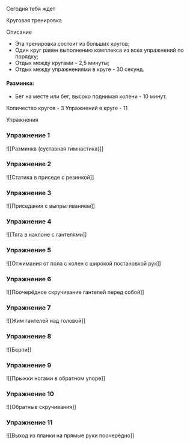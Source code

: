 Сегодня тебя ждет

Круговая тренировка

Описание

-   Эта тренировка состоит из больших кругов;
-   Один круг равен выполнению комплекса из всех упражнений по порядку;
-   Отдых между кругами – 2,5 минуты;
-   Отдых между упражнениями в круге - 30 секунд.

#### Разминка:

-   Бег на месте или бег, высоко поднимая колени - 10 минут.

Количество кругов - 3
Упражнений в круге - 11

Упражнения

### Упражнение 1

![[Разминка (суставная гимнастика)]]

### Упражнение 2

![[Статика в приседе с резинкой]]

### Упражнение 3

![[Приседания с выпрыгиванием]]

### Упражнение 4

![[Тяга в наклоне с гантелями]]

### Упражнение 5

![[Отжимания от пола с колен с широкой постановкой рук]]

### Упражнение 6

![[Поочерёдное скручивание гантелей перед собой]]

### Упражнение 7

![[Жим гантелей над головой]]

### Упражнение 8

![[Берпи]]

### Упражнение 9

![[Прыжки ногами в обратном упоре]]

### Упражнение 10

![[Обратные скручивания]]

### Упражнение 11

![[Выход из планки на прямые руки поочерёдно]]